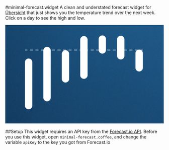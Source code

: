 #minimal-forecast.widget
A clean and understated forecast widget for [Übersicht][uber] that just shows you the temperature trend over the next week. Click on a day to see the high and low. 

![Screenshot of widget](screenshot.png)

##Setup
This widget requires an API key from the [Forecast.io API][api]. Before you use this widget, open `minimal-forecast.coffee`, and change the variable `apiKey` to the key you got from Forecast.io

[api]: "http://developer.forecast.io"
[uber]: "http://tracesof.net/ubersicht"